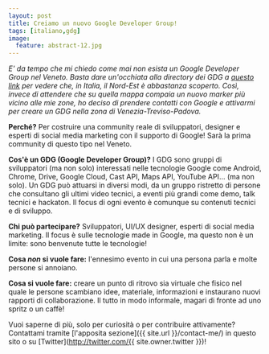 ```yaml
---
layout: post
title: Creiamo un nuovo Google Developer Group!
tags: [italiano,gdg]
image:
  feature: abstract-12.jpg
---
```


_E' da tempo che mi chiedo come mai non esista un Google Developer Group nel Veneto. Basta dare un'occhiata alla directory dei GDG a [questo link](https://developers.google.com/groups/directory/?hl=it) per vedere che, in Italia, il Nord-Est è abbastanza scoperto. Così, invece di attendere che su quella mappa compaia un nuovo marker più vicino alle mie zone, ho deciso di prendere contatti con Google e attivarmi per creare un GDG nella zona di Venezia-Treviso-Padova._

**Perché?** Per costruire una community reale di sviluppatori, designer e esperti di social media marketing con il supporto di Google! Sarà la prima community di questo tipo nel Veneto.

**Cos'è un GDG (Google Developer Group)?** I GDG sono gruppi di sviluppatori (ma non solo) interessati nelle tecnologie Google come Android, Chrome, Drive, Google Cloud, Cast API, Maps API, YouTube API... (ma non solo). Un GDG può attuarsi in diversi modi, da un gruppo ristretto di persone che consultano gli ultimi video tecnici, a eventi più grandi come demo, talk tecnici e hackaton. Il focus di ogni evento è comunque su contenuti tecnici e di sviluppo.


**Chi può partecipare?** Sviluppatori, UI/UX designer, esperti di social media marketing. Il focus è sulle tecnologie made in Google, ma questo non è un limite: sono benvenute tutte le tecnologie!

**Cosa _non_ si vuole fare:** l'ennesimo evento in cui una persona parla e molte persone si annoiano.

**Cosa si vuole fare:** creare un punto di ritrovo sia virtuale che fisico nel quale le persone scambiano idee, materiale, informazioni e instaurano nuovi rapporti di collaborazione. Il tutto in modo informale, magari di fronte ad uno spritz o un caffè!

Vuoi saperne di più, solo per curiosità o per contribuire attivamente? Contattami tramite [l'apposita sezione]({{ site.url }}/contact-me/) in questo sito o su [Twitter](http://twitter.com/{{ site.owner.twitter }})!
